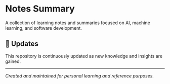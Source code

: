 # Notes Summary

A collection of learning notes and summaries focused on AI, machine learning, and software development.

## 🔄 Updates

This repository is continuously updated as new knowledge and insights are gained.

---

*Created and maintained for personal learning and reference purposes.*
